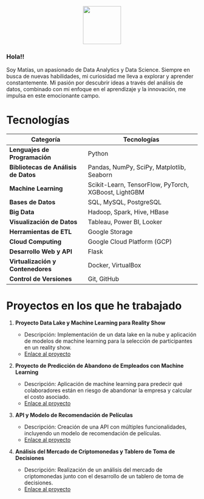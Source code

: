 
<p align='center'>
  <img src="https://i.ibb.co/kM7qWsS/logo1.png" width="100">
</p>

### Hola!!

Soy Matías, un apasionado de Data Analytics y Data Science. Siempre en busca de nuevas habilidades, mi curiosidad me lleva a explorar y aprender constantemente. Mi pasión por descubrir ideas a través del análisis de datos, combinado con mi enfoque en el aprendizaje y la innovación, me impulsa en este emocionante campo.

# Tecnologías

| Categoría                     | Tecnologías                            |
|-------------------------------|---------------------------------------|
| **Lenguajes de Programación**  | Python                                |
| **Bibliotecas de Análisis de Datos** | Pandas, NumPy, SciPy, Matplotlib, Seaborn |
| **Machine Learning**           | Scikit-Learn, TensorFlow, PyTorch, XGBoost, LightGBM |
| **Bases de Datos**             | SQL, MySQL, PostgreSQL               |
| **Big Data**                   | Hadoop, Spark, Hive, HBase            |
| **Visualización de Datos**     | Tableau, Power BI, Looker            |
| **Herramientas de ETL**        | Google Storage                        |
| **Cloud Computing**            | Google Cloud Platform (GCP)          |
| **Desarrollo Web y API**       | Flask                                 |
| **Virtualización y Contenedores** | Docker, VirtualBox                   |
| **Control de Versiones**       | Git, GitHub                           |

# Proyectos en los que he trabajado

1. **Proyecto Data Lake y Machine Learning para Reality Show**
   - Descripción: Implementación de un data lake en la nube y aplicación de modelos de machine learning para la selección de participantes en un reality show.
   - [Enlace al proyecto](https://github.com/MatB1988/proyectogrupal)

2. **Proyecto de Predicción de Abandono de Empleados con Machine Learning**
   - Descripción: Aplicación de machine learning para predecir qué colaboradores están en riesgo de abandonar la empresa y calcular el costo asociado.
   - [Enlace al proyecto](https://github.com/MatB1988/Abandono_empleados)

3. **API y Modelo de Recomendación de Películas**
   - Descripción: Creación de una API con múltiples funcionalidades, incluyendo un modelo de recomendación de películas.
   - [Enlace al proyecto](https://github.com/MatB1988/Proyecto-_recomendacion_peliculas_Api)

4. **Análisis del Mercado de Criptomonedas y Tablero de Toma de Decisiones**
   - Descripción: Realización de un análisis del mercado de criptomonedas junto con el desarrollo de un tablero de toma de decisiones.
   - [Enlace al proyecto](https://github.com/MatB1988/Proyecto_Cripto)
